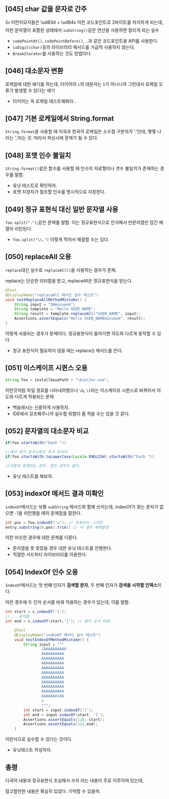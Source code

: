 ## [045] char 값을 문자로 간주

👍 이런이모지들은 \ud83d + \ud84s 이런 코드포인트로 2바이트를 차지하게 되는데, 이런 문자열이 포함된 상태에서 `subString()`같은 연산을 사용하면 잘리게 되는 실수

- `codePointAt()`, `codePointBefore()`, ..과 같은 코드포인트용 API를 사용한다.
- `isDigit(char)`등의 라이브러리 메서드를 가급적 사용하지 않는다. 
- `BreakIterator`를 사용하는 것도 방법이다.

## [046] 대소문자 변환

로케일에 대한 얘기를 하는데, 터키어의 `i`의 대문자는 `I`가 아니니까 그런데서 로케일 오류가 발생할 수 있다는 얘기

- 터키어는 꼭 로케일 테스트해봐라..

## [047] 기본 로케일에서 String.format

`String.format`을 사용할 때 미국과 한국의 로케일은 소수점 구분자가 '.'인데, 몇몇 나라는 ','라는 것. 따라서 파싱시에 문제가 될 수 있다.

## [048] 포맷 인수 불일치

`String.format()`같은 함수를 사용할 때 인수의 자료형이나 갯수 불일치가 존재하는 경우를 말함.

- 유닛 테스트로 확인하자.
- 포맷 지정자가 참조할 인수를 명시적으로 지정한다.

## [049] 정규 표현식 대신 일반 문자열 사용

`foo.split(".")`;같은 문제를 말함. 이는 정규표현식으로 인식해서 빈문자열만 담긴 배열이 리턴된다.

- `foo.split("\\.")` 이렇게 적어서 해결할 수는 있다.

## [050] replaceAll 오용

`replace`대신 실수로 `replaceAll()`을 사용하는 경우가 존재.

replace는 단순한 리터럴을 받고, replaceAll은 정규표현식을 받는다.

```java
@Test
@DisplayName("replaceAll 메서드 실수 테스트")
void testReplaceAllMethodMistake() {
    String input = "$0minseok";
    String template = "Hello USER_NAME";
    String result = template.replaceAll("USER_NAME", input);
    Assertions.assertEquals("Hello USER_NAMEminseok", result);
}
```

이렇게 사용되는 경우가 문제이다. 정규표현식이 들어가면 의도와 다르게 동작할 수 있다.

- 정규 표현식이 필요하지 않을 때는 replace() 메서드를 쓴다.

## [051] 이스케이프 시퀸스 오용

```java
String foo = installbasePath + "\bin\tar.exe";
```

이런것처럼 파일 경로를 나타내려했으나 `\b`, `\t`라는 이스케이프 시퀸스로 바뀌어서 의도와 다르게 적용되는 문제

- 백슬래시는 신중하게 사용하자. 
- IDE에서 강조해주니까 실수할 위험이 좀 적을 수는 있을 것 같다.

## [052] 문자열의 대소문자 비교

```java
if(foo.startsWith("Each "))

//에서 뭔가 요구사항이 추가 되어서
if(foo.startsWith.toLowerCase(Locale.ENGLISH).startsWith("Each "))

//이렇게 변경되는 경우. 참인 경우가 없다.
```

- 유닛 테스트를 해보자.

## [053] indexOf 메서드 결과 미확인

`indexOf`메서드는 보통 `subString` 메서드와 함께 쓰이는데, indexOf가 찾는 문자가 없으면 -1을 리턴했을 때의 문제점을 말한다.

```java
int pos = foo.indexOf('='); // 못찾아서 -1리턴
entry.substring(0,pos).trim() // 이 경우 예외발생
```

이런 비슷한 경우에 대한 문제를 다룬다.

- 문자열을 못 찾았을 경우 대한 유닛 테스트를 진행한다.
- 적절한 서드파티 라이브러리를 이용한다.

## [054] IndexOf 인수 오용

`IndexOf`메서드는 첫 번쨰 인자가 **검색할 문자**, 두 번째 인자가 **검색을 시작할 인덱스**이다.

이런 경우에 두 인자 순서를 바꿔 적용하는 경우가 있는데, 이를 말함.

```java
int start = s.indexOf('[');
//... 로직들
int end = s.indexOf(start,']'); // 둘이 순서 바뀜.
```

```java
    @Test
    @DisplayName("indexOf 메서드 실수 테스트")
    void testIndexOfMethodMistake() {
        String input = """
                ]AAAAAAAAAA
                AAAAAAAAAA
                AAAAAAAAAA
                AAAAAAAAAA
                AAAAAAAAAA
                AAAAAAAAAA
                AAAAAAAAAA
                AAAAAAAAAA
                AAAAAAAAAA
                AAAAAAAAAA
                AAAAAAA[AA
                v
                """;
        int start = input.indexOf('[');
        int end = input.indexOf(start, ']');
        Assertions.assertEquals(118, start);
        Assertions.assertEquals(122,end);
    }
```

이런식으로 실수할 수 있다는 것이다.

- 유닛테스트 작성하자.

## 총평

다국어 내용과 정규표현식 조심해서 쓰자 라는 내용이 주로 이루어져 있는데, 

참고할만한 내용은 확실히 있었다. 기억할 수 있을까.
